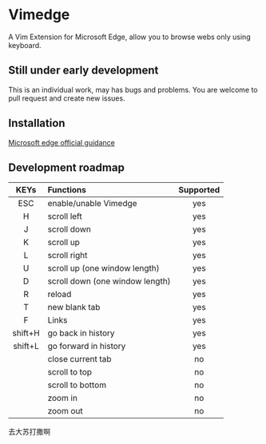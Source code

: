 # Vimedge
A Vim Extension for Microsoft Edge, allow you to browse webs only using keyboard.
## Still under early development
This is an individual work, may has bugs and problems.
You are welcome to pull request and create new issues.
## Installation
[Microsoft edge official guidance](https://docs.microsoft.com/en-us/microsoft-edge/extensions/guides/adding-and-removing-extensions)
## Development roadmap
| KEYs    | Functions                       | Supported |
| :-----: | :------------------------------ | :-------: |
| ESC     | enable/unable Vimedge           | yes       |
| H       | scroll left                     | yes       |
| J       | scroll down                     | yes       |
| K       | scroll up                       | yes       |
| L       | scroll right                    | yes       |
| U       | scroll up (one window length)   | yes       |
| D       | scroll down (one window length) | yes       |
| R       | reload                          | yes       |
| T       | new blank tab                   | yes       |
| F       | Links                           | yes       |
| shift+H | go back in history              | yes       |
| shift+L | go forward in history           | yes       |
|         | close current tab               | no        |
|         | scroll to top                   | no        |
|         | scroll to bottom                | no        |
|         | zoom in                         | no        |
|         | zoom out                        | no        |

去大苏打撒啊